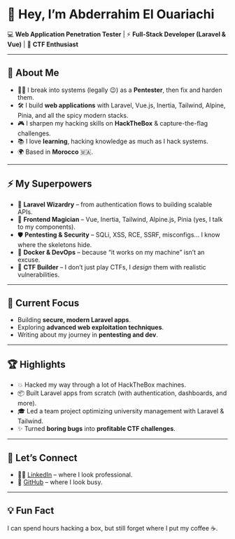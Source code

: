 # 👋 Hey, I’m Abderrahim El Ouariachi  

💻 **Web Application Penetration Tester** | ⚡ **Full-Stack Developer (Laravel & Vue)** | 🎯 **CTF Enthusiast**  

---

## 🚀 About Me
- 🕵️‍♂️ I break into systems (legally 😉) as a **Pentester**, then fix and harden them.  
- 🛠️ I build **web applications** with Laravel, Vue.js, Inertia, Tailwind, Alpine, Pinia, and all the spicy modern stacks.  
- 🎮 I sharpen my hacking skills on **HackTheBox** & capture-the-flag challenges.  
- 📚 I love **learning**, hacking knowledge as much as I hack systems.  
- 🌍 Based in **Morocco** 🇲🇦.  

---

## ⚡ My Superpowers
- 🐘 **Laravel Wizardry** – from authentication flows to building scalable APIs.  
- 🎨 **Frontend Magician** – Vue, Inertia, Tailwind, Alpine.js, Pinia (yes, I talk to my components).  
- 🛡️ **Pentesting & Security** – SQLi, XSS, RCE, SSRF, misconfigs... I know where the skeletons hide.  
- 🐳 **Docker & DevOps** – because “it works on my machine” isn’t an excuse.  
- 🔎 **CTF Builder** – I don’t just play CTFs, I *design* them with realistic vulnerabilities.  

---

## 🎯 Current Focus
- Building **secure, modern Laravel apps**.  
- Exploring **advanced web exploitation techniques**.  
- Writing about my journey in **pentesting and dev**.  

---

## 🏆 Highlights
- 💥 Hacked my way through a lot of HackTheBox machines.  
- 📦 Built Laravel apps from scratch (with authentication, dashboards, and more).  
- 🎓 Led a team project optimizing university management with Laravel & Tailwind.  
- ✨ Turned **boring bugs** into **profitable CTF challenges**.  

---

## 🤝 Let’s Connect
- 🧑‍💻 [LinkedIn](https://linkedin.com/in/abderrahim-el-ouariachi-a1b2c3/) – where I look professional.
- 🐙 [GitHub](https://github.com/ItsAbderrahimEl) – where I look busy.  

---

## 💡 Fun Fact
I can spend hours hacking a box, but still forget where I put my coffee ☕.  
